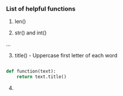 ### List of helpful functions

1. len()


2. str() and int()

...


3. title() - Uppercase first letter of each word
```py

def function(text):
    return text.title()

```

4. 